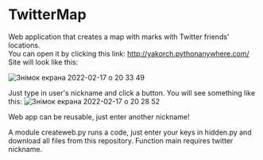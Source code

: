 # TwitterMap
Web application that creates a map with marks with Twitter friends' locations.           
You can open it by clicking this link: http://yakorch.pythonanywhere.com/       
Site will look like this:

![Знімок екрана 2022-02-17 о 20 33 49](https://user-images.githubusercontent.com/92575094/154548034-116ec5df-0ece-4548-832a-32d639f0a012.png)



Just type in user's nickname and click a button.
You will see something like this: ![Знімок екрана 2022-02-17 о 20 28 52](https://user-images.githubusercontent.com/92575094/154546972-3d83a16f-ef9f-450a-a15f-8edb83e61d23.png)

Web app can be reusable, just enter another nickname!

A module createweb.py runs a code, just enter your keys in hidden.py and download all files from this repository.
Function main requires twitter nickname.
